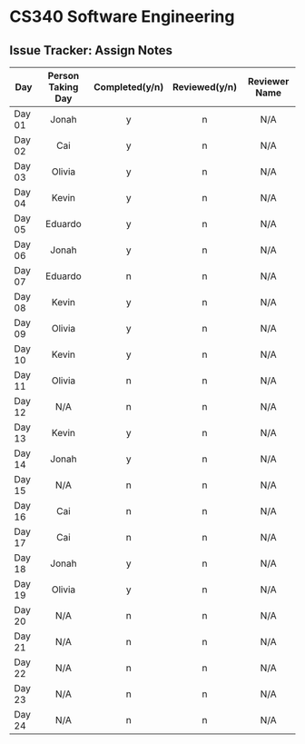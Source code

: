 # CS340 Software Engineering
## Issue Tracker: Assign Notes

| Day    | Person Taking Day | Completed(y/n) | Reviewed(y/n) | Reviewer Name |
|--------|:-----------------:|:--------------:|:-------------:|:-------------:|
| Day 01 | Jonah | y | n | N/A |
| Day 02 | Cai | y | n | N/A |
| Day 03 | Olivia | y | n | N/A |
| Day 04 | Kevin | y | n | N/A |
| Day 05 | Eduardo | y | n | N/A |
| Day 06 | Jonah | y | n | N/A |
| Day 07 | Eduardo | n | n | N/A |
| Day 08 | Kevin | y | n | N/A |
| Day 09 | Olivia | y | n | N/A |
| Day 10 | Kevin | y | n | N/A |
| Day 11 | Olivia | n | n | N/A |
| Day 12 | N/A | n | n | N/A |
| Day 13 | Kevin | y | n | N/A |
| Day 14 | Jonah | y | n | N/A |
| Day 15 | N/A | n | n | N/A |
| Day 16 | Cai | n | n | N/A |
| Day 17 | Cai | n | n | N/A |
| Day 18 | Jonah | y | n | N/A |
| Day 19 | Olivia | y | n | N/A |
| Day 20 | N/A | n | n | N/A |
| Day 21 | N/A | n | n | N/A |
| Day 22 | N/A | n | n | N/A |
| Day 23 | N/A | n | n | N/A |
| Day 24 | N/A | n | n | N/A |